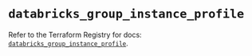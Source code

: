 # `databricks_group_instance_profile`

Refer to the Terraform Registry for docs: [`databricks_group_instance_profile`](https://registry.terraform.io/providers/databricks/databricks/1.81.1/docs/resources/group_instance_profile).
